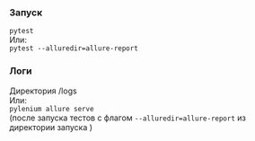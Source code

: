 ### Запуск

``pytest`` <br>
Или: <br>
``pytest --alluredir=allure-report``

### Логи

Директория /logs <br>
Или: <br>
``pylenium allure serve`` <br>
(после запуска тестов с флагом ``--alluredir=allure-report`` из директории запуска )